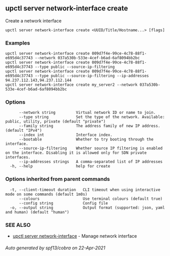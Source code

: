 ## upctl server network-interface create

Create a network interface

```
upctl server network-interface create <UUID/Title/Hostname...> [flags]
```

### Examples

```
upctl server network-interface create 009d7f4e-99ce-4c78-88f1-e695d4c37743 --network 037a530b-533e-4cef-b6ad-6af8094bb2bc
upctl server network-interface create 009d7f4e-99ce-4c78-88f1-e695d4c37743 --type public --source-ip-filtering
upctl server network-interface create 009d7f4e-99ce-4c78-88f1-e695d4c37743 --type public --source-ip-filtering --ip-addresses 94.237.112.143,94.237.112.144
upctl server network-interface create my_server2 --network 037a530b-533e-4cef-b6ad-6af8094bb2bc
```

### Options

```
      --network string         Virtual network ID or name to join.
      --type string            Set the type of the network. Available: public, utility, private (default "private")
      --family string          The address family of new IP address. (default "IPv4")
      --index int              Interface index.
      --bootable               Whether to try booting through the interface.
      --source-ip-filtering    Whether source IP filtering is enabled on the interface. Disabling it is allowed only for SDN private interfaces.
      --ip-addresses strings   A comma-separated list of IP addresses
  -h, --help                   help for create
```

### Options inherited from parent commands

```
  -t, --client-timeout duration   CLI timeout when using interactive mode on some commands (default 1m0s)
      --colours                   Use terminal colours (default true)
      --config string             Config file
  -o, --output string             Output format (supported: json, yaml and human) (default "human")
```

### SEE ALSO

* [upctl server network-interface](upctl_server_network-interface.md)	 - Manage network interface

###### Auto generated by spf13/cobra on 22-Apr-2021
